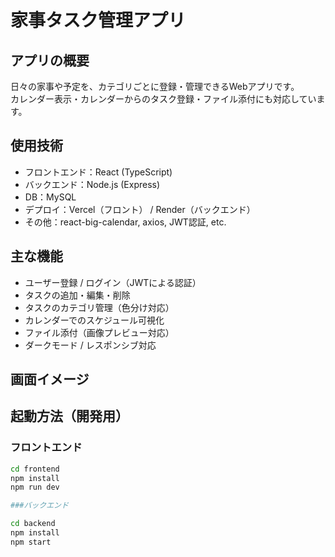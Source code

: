# 家事タスク管理アプリ

##  アプリの概要
日々の家事や予定を、カテゴリごとに登録・管理できるWebアプリです。  
カレンダー表示・カレンダーからのタスク登録・ファイル添付にも対応しています。

## 使用技術
- フロントエンド：React (TypeScript)
- バックエンド：Node.js (Express)
- DB：MySQL
- デプロイ：Vercel（フロント） / Render（バックエンド）
- その他：react-big-calendar, axios, JWT認証, etc.

## 主な機能
- ユーザー登録 / ログイン（JWTによる認証）
- タスクの追加・編集・削除
- タスクのカテゴリ管理（色分け対応）
- カレンダーでのスケジュール可視化
- ファイル添付（画像プレビュー対応）
- ダークモード / レスポンシブ対応

##  画面イメージ

##  起動方法（開発用）
### フロントエンド
```bash
cd frontend
npm install
npm run dev

###バックエンド

cd backend
npm install
npm start
